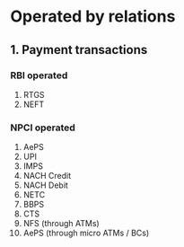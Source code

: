 # Operated by relations

## 1. Payment transactions

### RBI operated

1. RTGS
2. NEFT

### NPCI operated

1. AePS
2. UPI
3. IMPS
4. NACH Credit
5. NACH Debit
6. NETC
7. BBPS
8. CTS
9. NFS (through ATMs)
10. AePS (through micro ATMs / BCs)

